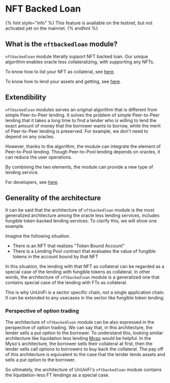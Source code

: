 # NFT Backed Loan

{% hint style="info" %}
This feature is available on the testnet, but not activated yet on the mainnet.
{% endhint %}

## What is the `nftbackedloan` module?

`nftbackedloan` module literally support NFT backed loan.
Our unique algorithm enables oracle less collateralizing, with supporting any NFTs.

To know how to list your NFT as collateral, see [here](../overview/nft-backed-loan/list-borrow.md).

To know how to lend your assets and getting, see [here](../overview/nft-backed-loan/list-borrow.md).

## Extendibility

`nftbackedloan` modules serves an original algorithm that is different from simple Peer-to-Peer lending. It solves the problem of simple Peer-to-Peer lending that it takes a long time to find a lender who is willing to lend the exact amount of money that the borrower wants to borrow, while the merit of Peer-to-Peer lending is preserved. For example, we don't need to depend on any oracles.

However, thanks to the algorithm, the module can integrate the element of Peer-to-Pool lending.
Though Peer-to-Pool lending depends on oracles, it can reduce the user operations.

By combining the two elements, the module can provide a new type of lending service.

For developers, see [here](../develop/nft-lending-pool.md).

## Generality of the architecture

It can be said that the architecture of `nftbackedloan` module is the most generalized architecture among the oracle less lending services, includes fungible token backed lending services.
To clarify this, we will show one example.

Imagine the following situation.

- There is an NFT that realizes "Token Bound Account"
- There is a Lending Pool contract that evaluates the value of fungible tokens in the account bound by that NFT

In this situation, the lending with that NFT as collateral can be regarded as a special case of the lending with fungible tokens as collateral.
In other words, the architecture of `nftbackedloan` module is a generalized one that contains special case of the lending with FTs as collateral.

This is why UnUniFi is a sector specific chain, not a single application chain.
It can be extended to any usecases in the sector like fungible token lending.

### Perspective of option trading

The architecture of `nftbackedloan` module can be also expressed in the perspective of option trading.
We can say that, in this architecture, the lender sells a put option to the borrower.
To understand this, looking similar architecture like liquidation less lending [Myso](https://www.myso.finance/) would be helpful.
In the Myso's architecture, the borrower sells their collateral at first, then the lender sells call options to borrowers to buy back the collateral.
The pay off of this architecture is equivalent to the case that the lender lends assets and sells a put option to the borrower.

So ultimately, the architecture of UnUniFi's `nftbackedloan` module contains the liquidation-less FT lendings as a special case.
